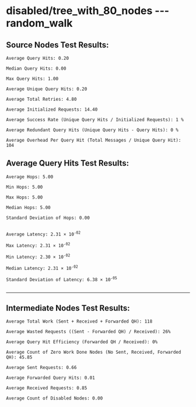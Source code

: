 # disabled/tree_with_80_nodes --- random_walk
## Source Nodes Test Results:
	Average Query Hits: 0.20

	Median Query Hits: 0.00

	Max Query Hits: 1.00

	Average Unique Query Hits: 0.20

	Average Total Retries: 4.80

	Average Initialized Requests: 14.40

	Average Success Rate (Unique Query Hits / Initialized Requests): 1 %

	Average Redundant Query Hits (Unique Query Hits - Query Hits): 0 %

	Average Overhead Per Query Hit (Total Messages / Unique Query Hit): 104



## Average Query Hits Test Results:
<pre><code>Average Hops: 5.00

Min Hops: 5.00

Max Hops: 5.00

Median Hops: 5.00

Standard Deviation of Hops: 0.00


Average Latency: 2.31 × 10<sup>-02</sup>

Max Latency: 2.31 × 10<sup>-02</sup>

Min Latency: 2.30 × 10<sup>-02</sup>

Median Latency: 2.31 × 10<sup>-02</sup>

Standard Deviation of Latency: 6.38 × 10<sup>-05</sup>

</code></pre>

---------------------------------------------
## Intermediate Nodes Test Results:

	Average Total Work (Sent + Received + Forwarded QH): 118

	Average Wasted Requests ((Sent - Forwarded QH) / Received): 26%

	Average Query Hit Efficiency (Forwarded QH / Received): 0%

	Average Count of Zero Work Done Nodes (No Sent, Received, Forwarded QH): 45.85

	Average Sent Requests: 0.66

	Average Forwarded Query Hits: 0.01

	Average Received Requests: 0.85

	Average Count of Disabled Nodes: 0.00

